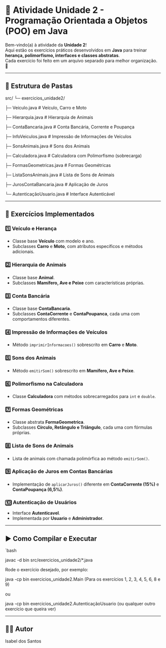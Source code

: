 # 📘 Atividade Unidade 2 - Programação Orientada a Objetos (POO) em Java

Bem-vindo(a) à atividade da **Unidade 2**!  
Aqui estão os exercícios práticos desenvolvidos em **Java** para treinar **herança, polimorfismo, interfaces e classes abstratas**.  
Cada exercício foi feito em um arquivo separado para melhor organização. 🎯

---

## 📂 Estrutura de Pastas

src/
└─ exercicios_unidade2/

├─ Veiculo.java # Veículo, Carro e Moto

├─ Hierarquia.java # Hierarquia de Animais

├─ ContaBancaria.java # Conta Bancária, Corrente e Poupança

├─ InfoVeiculos.java # Impressão de Informações de Veículos

├─ SonsAnimais.java # Sons dos Animais

├─ Calculadora.java # Calculadora com Polimorfismo (sobrecarga)

├─ FormasGeometricas.java # Formas Geométricas

├─ ListaSonsAnimais.java # Lista de Sons de Animais

├─ JurosContaBancaria.java # Aplicação de Juros

└─ AutenticaçãoUsuario.java # Interface Autenticável

---

## 📝 Exercícios Implementados

### 1️⃣ Veículo e Herança
- Classe base **Veículo** com modelo e ano.
- Subclasses **Carro** e **Moto**, com atributos específicos e métodos adicionais.

### 2️⃣ Hierarquia de Animais
- Classe base **Animal**.
- Subclasses **Mamífero, Ave e Peixe** com características próprias.

### 3️⃣ Conta Bancária
- Classe base **ContaBancaria**.
- Subclasses **ContaCorrente** e **ContaPoupanca**, cada uma com comportamentos diferentes.

### 4️⃣ Impressão de Informações de Veículos
- Método `imprimirInformacoes()` sobrescrito em **Carro** e **Moto**.

### 5️⃣ Sons dos Animais
- Método `emitirSom()` sobrescrito em **Mamífero, Ave e Peixe**.

### 6️⃣ Polimorfismo na Calculadora
- Classe **Calculadora** com métodos sobrecarregados para `int` e `double`.

### 7️⃣ Formas Geométricas
- Classe abstrata **FormaGeometrica**.
- Subclasses **Círculo, Retângulo e Triângulo**, cada uma com fórmulas próprias.

### 8️⃣ Lista de Sons de Animais
- Lista de animais com chamada polimórfica ao método `emitirSom()`.

### 9️⃣ Aplicação de Juros em Contas Bancárias
- Implementação de `aplicarJuros()` diferente em **ContaCorrente (15%)** e **ContaPoupança (6,5%)**.

### 🔟 Autenticação de Usuários
- Interface **Autenticavel**.
- Implementada por **Usuario** e **Administrador**.

---

## ▶️ Como Compilar e Executar

`bash

javac -d bin src/exercicios_unidade2/*.java

Rode o exercício desejado, por exemplo:

java -cp bin exercicios_unidade2.Main (Para os exercícios 1, 2, 3, 4, 5, 6, 8 e 9)

ou

java -cp bin exercicios_unidade2.AutenticaçãoUsuario (ou qualquer outro exercício que queira ver)

---

## 👩‍💻 Autor

Isabel dos Santos
